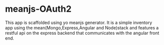 # meanjs-OAuth2
This app is scaffolded using yo meanjs generator. It is a simple inventory app using the mean(Mongo,Express,Angular and Node)stack and features a restful api on the express backend that communicates with the angular front end.
